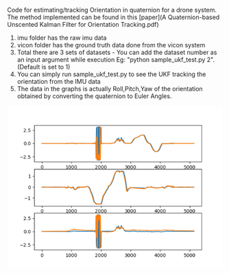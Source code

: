 Code for estimating/tracking Orientation in quaternion for a drone system. The method implemented can be found in this [paper](A Quaternion-based Unscented Kalman Filter for Orientation Tracking.pdf) 

1) imu folder has the raw imu data
2) vicon folder has the ground truth data done from the vicon system
3) Total there are 3 sets of datasets - You can add the dataset number as an input argument while execution Eg: "python sample_ukf_test.py 2". (Default is set to 1)
4) You can simply run sample_ukf_test.py to see the UKF tracking the orientation from the IMU data 
5) The data in the graphs is actually Roll,Pitch,Yaw of the orientation obtained by converting the quaternion to Euler Angles.

![alt text](Figure_1.png)
